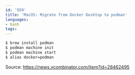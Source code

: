 ```yaml
---
id: '959'
title: 'MacOS: Migrate from Docker Desktop to podman'
languages:
- bash
tags:
---
```

```bash
$ brew install podman
$ podman machine init
$ podman machine start
$ alias docker=podman
```

Source:
https://news.ycombinator.com/item?id=28462495
